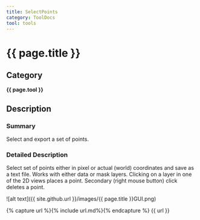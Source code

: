 ```yaml
---
title: SelectPoints
category: ToolDocs 
tool: tools
---
```


# {{ page.title }} 

## Category

**{{ page.tool }}**

## Description

### Summary

Select and export a set of points.

### Detailed Description

Select set of points either in pixel or actual (world) coordinates and save as a text file. Works with either data or mask layers. Clicking on a layer in one of the 2D views places a point. Secondary (right mouse button) click deletes a point.

![alt text]({{ site.github.url }}/images/{{ page.title }}GUI.png)

{% capture url %}{% include url.md%}{% endcapture %}
{{ url }}
